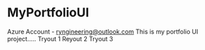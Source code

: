 # MyPortfolioUI
Azure Account - ryngineering@outlook.com
This is my portfolio UI project.....
Tryout 1
Reyout 2
Tryout 3
